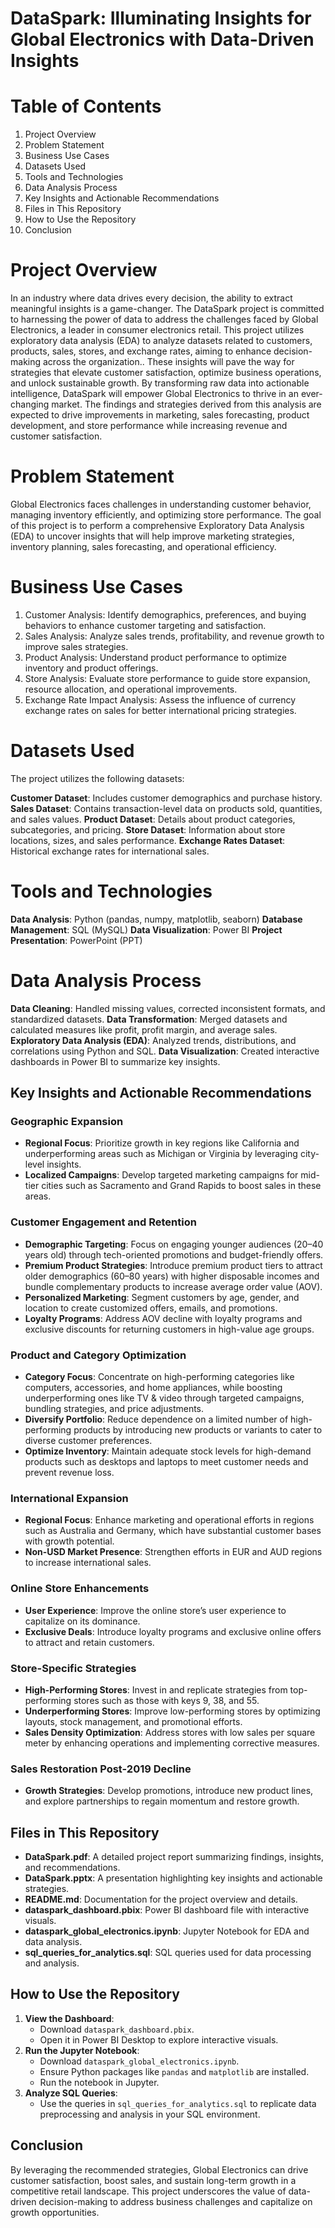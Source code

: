 # DataSpark: Illuminating Insights for Global Electronics with Data-Driven Insights

# Table of Contents
1. Project Overview
2. Problem Statement
3. Business Use Cases
4. Datasets Used
5. Tools and Technologies
6. Data Analysis Process
7. Key Insights and Actionable Recommendations
8. Files in This Repository
9. How to Use the Repository
10. Conclusion

# Project Overview
In an industry where data drives every decision, the ability to extract meaningful insights is a game-changer. The DataSpark project is committed to harnessing the power of data to address the challenges faced by Global Electronics, a leader in consumer electronics retail. This project utilizes exploratory data analysis (EDA) to analyze datasets related to customers, products, sales, stores, and exchange rates, aiming to enhance decision-making across the organization.. These insights will pave the way for strategies that elevate customer satisfaction, optimize business operations, and unlock sustainable growth. By transforming raw data into actionable intelligence, DataSpark will empower Global Electronics to thrive in an ever-changing market. The findings and strategies derived from this analysis are expected to drive improvements in marketing, sales forecasting, product development, and store performance while increasing revenue and customer satisfaction.

# Problem Statement
Global Electronics faces challenges in understanding customer behavior, managing inventory efficiently, and optimizing store performance. The goal of this project is to perform a comprehensive Exploratory Data Analysis (EDA) to uncover insights that will help improve marketing strategies, inventory planning, sales forecasting, and operational efficiency.

# Business Use Cases
1. Customer Analysis: Identify demographics, preferences, and buying behaviors to enhance customer targeting and satisfaction.
2. Sales Analysis: Analyze sales trends, profitability, and revenue growth to improve sales strategies.
3. Product Analysis: Understand product performance to optimize inventory and product offerings.
4. Store Analysis: Evaluate store performance to guide store expansion, resource allocation, and operational improvements.
5. Exchange Rate Impact Analysis: Assess the influence of currency exchange rates on sales for better international pricing strategies.

# Datasets Used
The project utilizes the following datasets:

**Customer Dataset**: Includes customer demographics and purchase history.
**Sales Dataset**: Contains transaction-level data on products sold, quantities, and sales values.
**Product Dataset**: Details about product categories, subcategories, and pricing.
**Store Dataset**: Information about store locations, sizes, and sales performance.
**Exchange Rates Dataset**: Historical exchange rates for international sales.

# Tools and Technologies
**Data Analysis**: Python (pandas, numpy, matplotlib, seaborn)
**Database Management**: SQL (MySQL)
**Data Visualization**: Power BI 
**Project Presentation**: PowerPoint (PPT)

# Data Analysis Process
**Data Cleaning**: Handled missing values, corrected inconsistent formats, and standardized datasets.
**Data Transformation**: Merged datasets and calculated measures like profit, profit margin, and average sales.
**Exploratory Data Analysis (EDA)**: Analyzed trends, distributions, and correlations using Python and SQL.
**Data Visualization**: Created interactive dashboards in Power BI to summarize key insights.

## Key Insights and Actionable Recommendations

### Geographic Expansion
- **Regional Focus**: Prioritize growth in key regions like California and underperforming areas such as Michigan or Virginia by leveraging city-level insights.
- **Localized Campaigns**: Develop targeted marketing campaigns for mid-tier cities such as Sacramento and Grand Rapids to boost sales in these areas.

### Customer Engagement and Retention
- **Demographic Targeting**: Focus on engaging younger audiences (20–40 years old) through tech-oriented promotions and budget-friendly offers.
- **Premium Product Strategies**: Introduce premium product tiers to attract older demographics (60–80 years) with higher disposable incomes and bundle complementary products to increase average order value (AOV).
- **Personalized Marketing**: Segment customers by age, gender, and location to create customized offers, emails, and promotions.
- **Loyalty Programs**: Address AOV decline with loyalty programs and exclusive discounts for returning customers in high-value age groups.

### Product and Category Optimization
- **Category Focus**: Concentrate on high-performing categories like computers, accessories, and home appliances, while boosting underperforming ones like TV & video through targeted campaigns, bundling strategies, and price adjustments.
- **Diversify Portfolio**: Reduce dependence on a limited number of high-performing products by introducing new products or variants to cater to diverse customer preferences.
- **Optimize Inventory**: Maintain adequate stock levels for high-demand products such as desktops and laptops to meet customer needs and prevent revenue loss.

### International Expansion
- **Regional Focus**: Enhance marketing and operational efforts in regions such as Australia and Germany, which have substantial customer bases with growth potential.
- **Non-USD Market Presence**: Strengthen efforts in EUR and AUD regions to increase international sales.

### Online Store Enhancements
- **User Experience**: Improve the online store’s user experience to capitalize on its dominance.
- **Exclusive Deals**: Introduce loyalty programs and exclusive online offers to attract and retain customers.

### Store-Specific Strategies
- **High-Performing Stores**: Invest in and replicate strategies from top-performing stores such as those with keys 9, 38, and 55.
- **Underperforming Stores**: Improve low-performing stores by optimizing layouts, stock management, and promotional efforts.
- **Sales Density Optimization**: Address stores with low sales per square meter by enhancing operations and implementing corrective measures.

### Sales Restoration Post-2019 Decline
- **Growth Strategies**: Develop promotions, introduce new product lines, and explore partnerships to regain momentum and restore growth.

## Files in This Repository
- **DataSpark.pdf**: A detailed project report summarizing findings, insights, and recommendations.
- **DataSpark.pptx**: A presentation highlighting key insights and actionable strategies.
- **README.md**: Documentation for the project overview and details.
- **dataspark_dashboard.pbix**: Power BI dashboard file with interactive visuals.
- **dataspark_global_electronics.ipynb**: Jupyter Notebook for EDA and data analysis.
- **sql_queries_for_analytics.sql**: SQL queries used for data processing and analysis.

## How to Use the Repository
1. **View the Dashboard**:
   - Download `dataspark_dashboard.pbix`.
   - Open it in Power BI Desktop to explore interactive visuals.
2. **Run the Jupyter Notebook**:
   - Download `dataspark_global_electronics.ipynb`.
   - Ensure Python packages like `pandas` and `matplotlib` are installed.
   - Run the notebook in Jupyter.
3. **Analyze SQL Queries**:
   - Use the queries in `sql_queries_for_analytics.sql` to replicate data preprocessing and analysis in your SQL environment.

## Conclusion
By leveraging the recommended strategies, Global Electronics can drive customer satisfaction, boost sales, and sustain long-term growth in a competitive retail landscape. This project underscores the value of data-driven decision-making to address business challenges and capitalize on growth opportunities.
